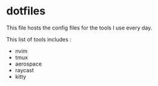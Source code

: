 # dotfiles

This file hosts the config files for the tools I use every day.

This list of tools includes :
- nvim
- tmux
- aerospace
- raycast
- kitty
